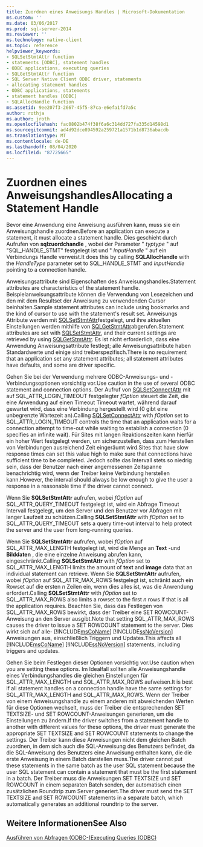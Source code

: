 ```yaml
---
title: Zuordnen eines Anweisungs Handles | Microsoft-Dokumentation
ms.custom: ''
ms.date: 03/06/2017
ms.prod: sql-server-2014
ms.reviewer: ''
ms.technology: native-client
ms.topic: reference
helpviewer_keywords:
- SQLSetStmtAttr function
- statements [ODBC], statement handles
- ODBC applications, executing queries
- SQLGetStmtAttr function
- SQL Server Native Client ODBC driver, statements
- allocating statement handles
- ODBC applications, statements
- statement handles [ODBC]
- SQLAllocHandle function
ms.assetid: 9ee207f3-2667-45f5-87ca-e6efa1fd7a5c
author: rothja
ms.author: jroth
ms.openlocfilehash: fac0802b474f38f6a6c314dd727fa335d14598d1
ms.sourcegitcommit: ad4d92dce894592a259721a1571b1d8736abacdb
ms.translationtype: MT
ms.contentlocale: de-DE
ms.lasthandoff: 08/04/2020
ms.locfileid: "87725665"
---
```

# <a name="allocating-a-statement-handle"></a><span data-ttu-id="62346-102">Zuordnen eines Anweisungshandles</span><span class="sxs-lookup"><span data-stu-id="62346-102">Allocating a Statement Handle</span></span>
  <span data-ttu-id="62346-103">Bevor eine Anwendung eine Anweisung ausführen kann, muss sie ein Anweisungshandle zuordnen.</span><span class="sxs-lookup"><span data-stu-id="62346-103">Before an application can execute a statement, it must allocate a statement handle.</span></span> <span data-ttu-id="62346-104">Dies geschieht durch Aufrufen von **sqlzuordchandle** , wobei der Parameter " *typtype* " auf "SQL_HANDLE_STMT" festgelegt ist und " *InputHandle* " auf ein Verbindungs Handle verweist.</span><span class="sxs-lookup"><span data-stu-id="62346-104">It does this by calling **SQLAllocHandle** with the *HandleType* parameter set to SQL_HANDLE_STMT and *InputHandle* pointing to a connection handle.</span></span>  
  
 <span data-ttu-id="62346-105">Anweisungsattribute sind Eigenschaften des Anweisungshandles.</span><span class="sxs-lookup"><span data-stu-id="62346-105">Statement attributes are characteristics of the statement handle.</span></span> <span data-ttu-id="62346-106">Beispielanweisungsattribute können die Verwendung von Lesezeichen und den mit dem Resultset der Anweisung zu verwendenden Cursor beinhalten.</span><span class="sxs-lookup"><span data-stu-id="62346-106">Sample statement attributes can include using bookmarks and the kind of cursor to use with the statement's result set.</span></span> <span data-ttu-id="62346-107">Anweisungs Attribute werden mit [SQLSetStmtAttr](../native-client-odbc-api/sqlsetstmtattr.md)festgelegt, und ihre aktuellen Einstellungen werden mithilfe von [SQLGetStmtAttr](../native-client-odbc-api/sqlgetstmtattr.md)abgerufen.</span><span class="sxs-lookup"><span data-stu-id="62346-107">Statement attributes are set with [SQLSetStmtAttr](../native-client-odbc-api/sqlsetstmtattr.md), and their current settings are retrieved by using [SQLGetStmtAttr](../native-client-odbc-api/sqlgetstmtattr.md).</span></span> <span data-ttu-id="62346-108">Es ist nicht erforderlich, dass eine Anwendung Anweisungsattribute festlegt; alle Anweisungsattribute haben Standardwerte und einige sind treiberspezifisch.</span><span class="sxs-lookup"><span data-stu-id="62346-108">There is no requirement that an application set any statement attributes; all statement attributes have defaults, and some are driver specific.</span></span>  
  
 <span data-ttu-id="62346-109">Gehen Sie bei der Verwendung mehrere ODBC-Anweisungs- und -Verbindungsoptionen vorsichtig vor.</span><span class="sxs-lookup"><span data-stu-id="62346-109">Use caution in the use of several ODBC statement and connection options.</span></span> <span data-ttu-id="62346-110">Der Aufruf von [SQLSetConnectAttr](../native-client-odbc-api/sqlsetconnectattr.md) mit auf SQL_ATTR_LOGIN_TIMEOUT festgelegter *fOption* steuert die Zeit, die eine Anwendung auf einen Timeout Timeout wartet, während darauf gewartet wird, dass eine Verbindung hergestellt wird (0 gibt eine unbegrenzte Wartezeit an).</span><span class="sxs-lookup"><span data-stu-id="62346-110">Calling [SQLSetConnectAttr](../native-client-odbc-api/sqlsetconnectattr.md) with *fOption* set to SQL_ATTR_LOGIN_TIMEOUT controls the time that an application waits for a connection attempt to time-out while waiting to establish a connection (0 specifies an infinite wait).</span></span> <span data-ttu-id="62346-111">Für Sites mit langen Reaktionszeiten kann hierfür ein hoher Wert festgelegt werden, um sicherzustellen, dass zum Herstellen von Verbindungen ausreichend Zeit eingeräumt wird.</span><span class="sxs-lookup"><span data-stu-id="62346-111">Sites that have slow response times can set this value high to make sure that connections have sufficient time to be completed.</span></span> <span data-ttu-id="62346-112">Jedoch sollte das Intervall stets so niedrig sein, dass der Benutzer nach einer angemessenen Zeitspanne benachrichtig wird, wenn der Treiber keine Verbindung herstellen kann.</span><span class="sxs-lookup"><span data-stu-id="62346-112">However, the interval should always be low enough to give the user a response in a reasonable time if the driver cannot connect.</span></span>  
  
 <span data-ttu-id="62346-113">Wenn Sie **SQLSetStmtAttr** aufrufen, wobei *fOption* auf SQL_ATTR_QUERY_TIMEOUT festgelegt ist, wird ein Abfrage Timeout Intervall festgelegt, um den Server und den Benutzer vor Abfragen mit langer Laufzeit zu schützen.</span><span class="sxs-lookup"><span data-stu-id="62346-113">Calling **SQLSetStmtAttr** with *fOption* set to SQL_ATTR_QUERY_TIMEOUT sets a query time-out interval to help protect the server and the user from long-running queries.</span></span>  
  
 <span data-ttu-id="62346-114">Wenn Sie **SQLSetStmtAttr** aufrufen, wobei *fOption* auf SQL_ATTR_MAX_LENGTH festgelegt ist, wird die Menge an **Text** -und **Bilddaten** , die eine einzelne Anweisung abrufen kann, eingeschränkt.</span><span class="sxs-lookup"><span data-stu-id="62346-114">Calling **SQLSetStmtAttr** with *fOption* set to SQL_ATTR_MAX_LENGTH limits the amount of **text** and **image** data that an individual statement can retrieve.</span></span> <span data-ttu-id="62346-115">Wenn Sie **SQLSetStmtAttr** aufrufen, wobei *fOption* auf SQL_ATTR_MAX_ROWS festgelegt ist, schränkt auch ein Rowset auf die ersten *n* Zeilen ein, wenn dies alles ist, was die Anwendung erfordert.</span><span class="sxs-lookup"><span data-stu-id="62346-115">Calling **SQLSetStmtAttr** with *fOption* set to SQL_ATTR_MAX_ROWS also limits a rowset to the first *n* rows if that is all the application requires.</span></span> <span data-ttu-id="62346-116">Beachten Sie, dass das Festlegen von SQL_ATTR_MAX_ROWS bewirkt, dass der Treiber eine SET ROWCOUNT-Anweisung an den Server ausgibt.</span><span class="sxs-lookup"><span data-stu-id="62346-116">Note that setting SQL_ATTR_MAX_ROWS causes the driver to issue a SET ROWCOUNT statement to the server.</span></span> <span data-ttu-id="62346-117">Dies wirkt sich auf alle- [!INCLUDE[msCoName](../../includes/msconame-md.md)] [!INCLUDE[ssNoVersion](../../includes/ssnoversion-md.md)] Anweisungen aus, einschließlich Triggern und Updates.</span><span class="sxs-lookup"><span data-stu-id="62346-117">This affects all [!INCLUDE[msCoName](../../includes/msconame-md.md)] [!INCLUDE[ssNoVersion](../../includes/ssnoversion-md.md)] statements, including triggers and updates.</span></span>  
  
 <span data-ttu-id="62346-118">Gehen Sie beim Festlegen dieser Optionen vorsichtig vor.</span><span class="sxs-lookup"><span data-stu-id="62346-118">Use caution when you are setting these options.</span></span> <span data-ttu-id="62346-119">Im Idealfall sollten alle Anweisungshandle eines Verbindungshandles die gleichen Einstellungen für SQL_ATTR_MAX_LENGTH und SQL_ATTR_MAX_ROWS aufweisen.</span><span class="sxs-lookup"><span data-stu-id="62346-119">It is best if all statement handles on a connection handle have the same settings for SQL_ATTR_MAX_LENGTH and SQL_ATTR_MAX_ROWS.</span></span> <span data-ttu-id="62346-120">Wenn der Treiber von einem Anweisungshandle zu einem anderen mit abweichenden Werten für diese Optionen wechselt, muss der Treiber die entsprechenden SET TEXTSIZE- und SET ROWCOUNT-Anweisungen generieren, um die Einstellungen zu ändern.</span><span class="sxs-lookup"><span data-stu-id="62346-120">If the driver switches from a statement handle to another with different values for these options, the driver must generate the appropriate SET TEXTSIZE and SET ROWCOUNT statements to change the settings.</span></span> <span data-ttu-id="62346-121">Der Treiber kann diese Anweisungen nicht dem gleichen Batch zuordnen, in dem sich auch die SQL-Anweisung des Benutzers befindet, da die SQL-Anweisung des Benutzers eine Anweisung enthalten kann, die die erste Anweisung in einem Batch darstellen muss.</span><span class="sxs-lookup"><span data-stu-id="62346-121">The driver cannot put these statements in the same batch as the user SQL statement because the user SQL statement can contain a statement that must be the first statement in a batch.</span></span> <span data-ttu-id="62346-122">Der Treiber muss die Anweisungen SET TEXTSIZE und SET ROWCOUNT in einem separaten Batch senden, der automatisch einen zusätzlichen Roundtrip zum Server generiert.</span><span class="sxs-lookup"><span data-stu-id="62346-122">The driver must send the SET TEXTSIZE and SET ROWCOUNT statements in a separate batch, which automatically generates an additional roundtrip to the server.</span></span>  
  
## <a name="see-also"></a><span data-ttu-id="62346-123">Weitere Informationen</span><span class="sxs-lookup"><span data-stu-id="62346-123">See Also</span></span>  
 [<span data-ttu-id="62346-124">Ausführen von Abfragen &#40;ODBC-&#41;</span><span class="sxs-lookup"><span data-stu-id="62346-124">Executing Queries &#40;ODBC&#41;</span></span>](executing-queries-odbc.md)  
  
  
